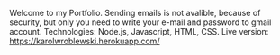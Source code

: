 Welcome to my Portfolio. Sending emails is not avalible, because of security, but only you need to write your e-mail and password to gmail account. Technologies: Node.js, Javascript, HTML, CSS.
Live version: https://karolwroblewski.herokuapp.com/

